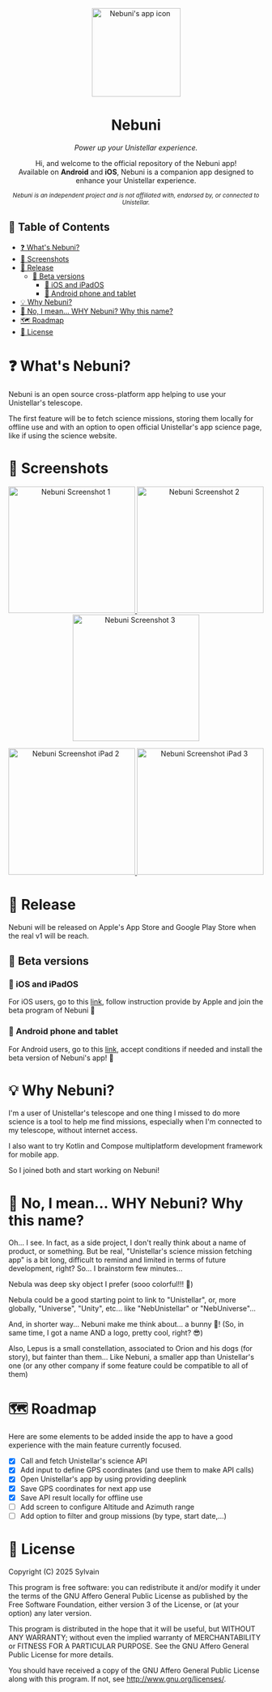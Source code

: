 <p align="center">
  <img src="/misc/pictures/nebuni_app_icon_small.png" alt="Nebuni's app icon" width="175"/>
</p>

<h1 align="center">Nebuni</h1>

<p align="center">
  <em>Power up your Unistellar experience.</em>
</p>

<p align="center">
  Hi, and welcome to the official repository of the Nebuni app! <br/>
  Available on <strong>Android</strong> and <strong>iOS</strong>, Nebuni is a companion app designed to enhance your Unistellar experience.
</p>

<p align="center">
  <sub><em>Nebuni is an independent project and is not affiliated with, endorsed by, or connected to Unistellar.</em></sub>
</p>

## 📑 Table of Contents
- [❓ What's Nebuni?](#-whats-nebuni)
- [📸 Screenshots](#-screenshots)
- [🚀 Release](#-release)
    - [🧪 Beta versions](#-beta-versions)
        - [🍏 iOS and iPadOS](#-ios-and-ipados)
        - [🤖 Android phone and tablet](#-android-phone-and-tablet)
- [💡 Why Nebuni?](#-why-nebuni)
- [🐇 No, I mean... WHY Nebuni? Why this name?](#-no-i-mean-why-nebuni-why-this-name)
- [🗺️ Roadmap](#-roadmap)
- [📜 License](#-license)

# ❓ What's Nebuni?
Nebuni is an open source cross-platform app helping to use your Unistellar's telescope.

The first feature will be to fetch science missions, storing them locally for offline use and with an option to open official Unistellar's app science page, like if using the science website.

# 📸 Screenshots

<p align="center">
  <a href="misc/pictures/screenshots/iOS/screenshot_01.png">
    <img src="misc/pictures/screenshots/iOS/screenshot_01.png" width="250" alt="Nebuni Screenshot 1"/>
  </a>
  <a href="misc/pictures/screenshots/iOS/screenshot_02.png">
    <img src="misc/pictures/screenshots/iOS/screenshot_02.png" width="250" alt="Nebuni Screenshot 2"/>
  </a>
  <a href="misc/pictures/screenshots/iOS/screenshot_03.png">
    <img src="misc/pictures/screenshots/iOS/screenshot_03.png" width="250" alt="Nebuni Screenshot 3"/>
  </a>
</p>

<p align="center">
  <a href="misc/pictures/screenshots/iPadOS/screenshot_02.png">
    <img src="misc/pictures/screenshots/iPadOS/screenshot_02.png" height="250" alt="Nebuni Screenshot iPad 2"/>
  </a>
  <a href="misc/pictures/screenshots/iPadOS/screenshot_03.png">
    <img src="misc/pictures/screenshots/iPadOS/screenshot_03.png" height="250" alt="Nebuni Screenshot iPad 3"/>
  </a>
</p>

# 🚀 Release
Nebuni will be released on Apple's App Store and Google Play Store when the real v1 will be reach.

## 🧪 Beta versions
### 🍎 iOS and iPadOS
For iOS users, go to this [link](https://testflight.apple.com/join/NMbXYvmA), follow instruction provide by Apple and join the beta program of Nebuni 🐰

### 🤖 Android phone and tablet
For Android users, go to this [link](https://play.google.com/store/apps/details?id=com.domnis.nebuni), accept conditions if needed and install the beta version of Nebuni's app! 🐰

# 💡 Why Nebuni?
I'm a user of Unistellar's telescope and one thing I missed to do more science is a tool to help me find missions, especially when I'm connected to my telescope, without internet access.

I also want to try Kotlin and Compose multiplatform development framework for mobile app.

So I joined both and start working on Nebuni!

# 🐰 No, I mean... WHY Nebuni? Why this name?
Oh... I see. In fact, as a side project, I don't really think about a name of product, or something. But be real, "Unistellar's science mission fetching app" is a bit long, difficult to remind and limited in terms of future development, right?
So... I brainstorm few minutes...

Nebula was deep sky object I prefer (sooo colorful!!! 🤩)

Nebula could be a good starting point to link to "Unistellar", or, more globally, "Universe", "Unity", etc... like "NebUnistellar" or "NebUniverse"...

And, in shorter way... Nebuni make me think about... a bunny 🐰! (So, in same time, I got a name AND a logo, pretty cool, right? 😎)

Also, Lepus is a small constellation, associated to Orion and his dogs (for story), but fainter than them... Like Nebuni, a smaller app than Unistellar's one (or any other company if some feature could be compatible to all of them)

# 🗺 Roadmap
Here are some elements to be added inside the app to have a good experience with the main feature currently focused.

- [x] Call and fetch Unistellar's science API
- [x] Add input to define GPS coordinates (and use them to make API calls) 
- [x] Open Unistellar's app by using providing deeplink
- [x] Save GPS coordinates for next app use
- [x] Save API result locally for offline use
- [ ] Add screen to configure Altitude and Azimuth range
- [ ] Add option to filter and group missions (by type, start date,...)

# 📜 License
Copyright (C) 2025 Sylvain

This program is free software: you can redistribute it and/or modify
it under the terms of the GNU Affero General Public License as published by
the Free Software Foundation, either version 3 of the License, or
(at your option) any later version.

This program is distributed in the hope that it will be useful,
but WITHOUT ANY WARRANTY; without even the implied warranty of
MERCHANTABILITY or FITNESS FOR A PARTICULAR PURPOSE.  See the
GNU Affero General Public License for more details.

You should have received a copy of the GNU Affero General Public License
along with this program.  If not, see <http://www.gnu.org/licenses/>.